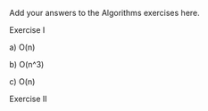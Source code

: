 Add your answers to the Algorithms exercises here.


Exercise I

a) O(n)

b) O(n^3)

c) O(n)

Exercise II





